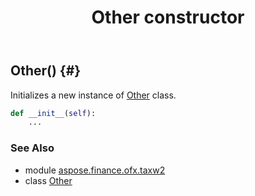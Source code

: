 ﻿---
title: Other constructor
second_title: Aspose.Finance for Python via .NET API References
description: 
type: docs
weight: 10
url: /python-net/aspose.finance.ofx.taxw2/other/__init__/
is_root: false
---

## Other() {#}

Initializes a new instance of [Other](/finance/python-net/aspose.finance.ofx.taxw2/other) class.



```python
def __init__(self):
    ...
```





### See Also
* module [aspose.finance.ofx.taxw2](../../)
* class [Other](/finance/python-net/aspose.finance.ofx.taxw2/other)

